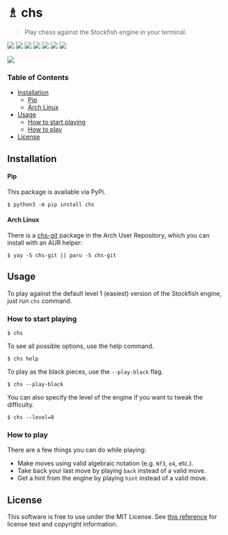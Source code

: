 # ♗ chs

> Play chess against the Stockfish engine in your terminal.

<img src="https://travis-ci.org/nickzuber/chs.svg?branch=master" /> <img src="https://img.shields.io/badge/project-active-brightgreen.svg" /> <img src="https://img.shields.io/badge/status-stable-brightgreen.svg" /> <img src="https://img.shields.io/pypi/dm/chs.svg?color=yellow" /> <img src="https://img.shields.io/pypi/format/chs.svg" /> <img src="https://img.shields.io/badge/state-released-brightgreen.svg" /> <img src="https://img.shields.io/badge/license-MIT%20Licence-blue.svg" />

<img src="https://user-images.githubusercontent.com/10540865/119232802-80c34700-baf4-11eb-9fed-af558575ae4e.png" />

### Table of Contents

- [Installation](#installation)
  - [Pip](#pip)
  - [Arch Linux](#arch-linux)
- [Usage](#usage)
  - [How to start playing](#how-to-start-playing)
  - [How to play](#how-to-play)
- [License](#license)

## Installation

#### Pip

This package is available via PyPi.

```
$ python3 -m pip install chs
```

#### Arch Linux

There is a [chs-git](https://aur.archlinux.org/packages/chs-git/) package in the Arch User Repository, which you can install with an AUR helper:

```
$ yay -S chs-git || paru -S chs-git
```

## Usage

To play against the default level 1 (easiest) version of the Stockfish engine, just run `chs` command.

### How to start playing

```
$ chs
```

To see all possible options, use the help command.

```
$ chs help
```

To play as the black pieces, use the `--play-black` flag.

```
$ chs --play-black
```

You can also specify the level of the engine if you want to tweak the difficulty.

```
$ chs --level=8
```

### How to play

There are a few things you can do while playing:

- Make moves using valid algebraic notation (e.g. `Nf3`, `e4`, etc.).
- Take back your last move by playing `back` instead of a valid move.
- Get a hint from the engine by playing `hint` instead of a valid move.

## License

This software is free to use under the MIT License. See [this reference](https://opensource.org/licenses/MIT) for license text and copyright information.
